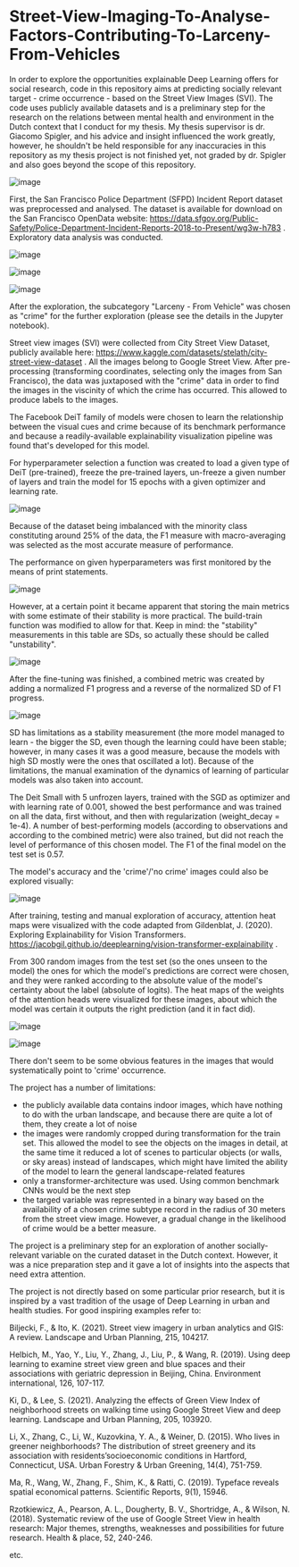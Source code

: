 # Street-View-Imaging-To-Analyse-Factors-Contributing-To-Larceny-From-Vehicles
In order to explore the opportunities explainable Deep Learning offers for social research, code in this repository aims at predicting socially relevant target - crime occurrence - based on the Street View Images (SVI). The code uses publicly available datasets and is a preliminary step for the research on the relations between mental health and environment in the Dutch context that I conduct for my thesis. My thesis supervisor is dr. Giacomo Spigler, and his advice and insight influenced the work greatly, however, he shouldn't be held responsible for any inaccuracies in this repository as my thesis project is not finished yet, not graded by dr. Spigler and also goes beyond the scope of this repository.

![image](https://user-images.githubusercontent.com/78618639/232754881-058124e8-c86d-4101-9e9a-6bd5192e02ea.png)

First, the San Francisco Police Department (SFPD) Incident Report dataset was preprocessed and analysed. The dataset is available for download on the San Francisco OpenData website: https://data.sfgov.org/Public-Safety/Police-Department-Incident-Reports-2018-to-Present/wg3w-h783 . Exploratory data analysis was conducted. 

![image](https://user-images.githubusercontent.com/78618639/232755080-10c851bd-2b6a-4405-a3bd-a29ce891024a.png)

![image](https://user-images.githubusercontent.com/78618639/232755120-484ddcc5-7986-4222-9389-fe32bc78f6fc.png)

![image](https://user-images.githubusercontent.com/78618639/232754534-1ffcee10-8cef-4b03-948c-f9c49ca4fefe.png)

After the exploration, the subcategory "Larceny - From Vehicle" was chosen as "crime" for the further exploration (please see the details in the Jupyter notebook). 

Street view images (SVI) were collected from City Street View Dataset, publicly available here: https://www.kaggle.com/datasets/stelath/city-street-view-dataset . All the images belong to Google Street View. After pre-processing (transforming coordinates, selecting only the images from San Francisco), the data was juxtaposed with the "crime" data in order to find the images in the viscinity of which the crime has occurred. This allowed to produce labels to the images.

The Facebook DeiT family of models were chosen to learn the relationship between the visual cues and crime because of its benchmark performance and because a readily-available explainability visualization pipeline was found that's developed for this model. 

For hyperparameter selection a function was created to load a given type of DeiT (pre-trained), freeze the pre-trained layers, un-freeze a given number of layers and train the model for 15 epochs with a given optimizer and learning rate. 

![image](https://user-images.githubusercontent.com/78618639/235307920-ac6680ae-a183-405f-b0da-101e7837ccd9.png)

Because of the dataset being imbalanced with the minority class constituting around 25% of the data, the F1 measure with macro-averaging was selected as the most accurate measure of performance. 

The performance on given hyperparameters was first monitored by the means of print statements.

![image](https://user-images.githubusercontent.com/78618639/235293660-74595f7b-54c0-41c8-8ee1-12affbe52702.png)

However, at a certain point it became apparent that storing the main metrics with some estimate of their stability is more practical. The build-train function was modified to allow for that. Keep in mind: the "stability" measurements in this table are SDs, so actually these should be called "unstability". 

![image](https://user-images.githubusercontent.com/78618639/235293713-2c35fcc8-0d2b-4ad2-8eff-b97c0616920a.png)

After the fine-tuning was finished, a combined metric was created by adding a normalized F1 progress and a reverse of the normalized SD of F1 progress. 

![image](https://user-images.githubusercontent.com/78618639/235293730-e56880a1-bd2d-4807-8d2f-bda6326fd815.png)

SD has limitations as a stability measurement (the more model managed to learn - the bigger the SD, even though the learning could have been stable; however, in many cases it was a good measure, because the models with high SD mostly were the ones that oscillated a lot). Because of the limitations, the manual examination of the dynamics of learning of particular models was also taken into account. 

The Deit Small with 5 unfrozen layers, trained with the SGD as optimizer and with learning rate of 0.001, showed the best performance and was trained on all the data, first without, and then with regularization (weight_decay = 1e-4). A number of best-performing models (according to observations and according to the combined metric) were also trained, but did not reach the level of performance of this chosen model. The F1 of the final model on the test set is 0.57.

The model's accuracy and the 'crime'/'no crime' images could also be explored visually:

![image](https://user-images.githubusercontent.com/78618639/235293767-1babba4b-186c-4450-8566-ad57d5b45bf5.png)

After training, testing and manual exploration of accuracy, attention heat maps were visualized with the code adapted from Gildenblat, J. (2020). Exploring Explainability for Vision Transformers. https://jacobgil.github.io/deeplearning/vision-transformer-explainability . 

From 300 random images from the test set (so the ones unseen to the model) the ones for which the model's predictions are correct were chosen, and they were ranked according to the absolute value of the model's certainty about the label (absolute of logits). The heat maps of the weights of the attention heads were visualized for these images, about which the model was certain it outputs the right prediction (and it in fact did).

![image](https://user-images.githubusercontent.com/78618639/235305704-601295b7-d15f-44c8-af6d-4df67fbfd4a2.png)

![image](https://user-images.githubusercontent.com/78618639/235305838-cc8760fc-ff47-4be2-85ea-af838a195a2a.png)

There don't seem to be some obvious features in the images that would systematically point to 'crime' occurrence. 

The project has a number of limitations:
- the publicly available data contains indoor images, which have nothing to do with the urban landscape, and because there are quite a lot of them, they create a lot of noise
- the images were randomly cropped during transformation for the train set. This allowed the model to see the objects on the images in detail, at the same time it reduced a lot of scenes to particular objects (or walls, or sky areas) instead of landscapes, which might have limited the ability of the model to learn the general landscape-related features
- only a transformer-architecture was used. Using common benchmark CNNs would be the next step
- the targed variable was represented in a binary way based on the availability of a chosen crime subtype record in the radius of 30 meters from the street view image. However, a gradual change in the likelihood of crime would be a better measure. 

The project is a preliminary step for an exploration of another socially-relevant variable on the curated dataset in the Dutch context. However, it was a nice preparation step and it gave a lot of insights into the aspects that need extra attention. 

The project is not directly based on some particular prior research, but it is inspired by a vast tradition of the usage of Deep Learning in urban and health studies. For good inspiring examples refer to:

Biljecki, F., & Ito, K. (2021). Street view imagery in urban analytics and GIS: A review. Landscape
and Urban Planning, 215, 104217.

Helbich, M., Yao, Y., Liu, Y., Zhang, J., Liu, P., & Wang, R. (2019). Using deep learning to examine
street view green and blue spaces and their associations with geriatric depression in Beijing, China.
Environment international, 126, 107-117.

Ki, D., & Lee, S. (2021). Analyzing the effects of Green View Index of neighborhood streets on
walking time using Google Street View and deep learning. Landscape and Urban Planning, 205,
103920.

Li, X., Zhang, C., Li, W., Kuzovkina, Y. A., & Weiner, D. (2015). Who lives in greener
neighborhoods? The distribution of street greenery and its association with residents’socioeconomic
conditions in Hartford, Connecticut, USA. Urban Forestry & Urban Greening, 14(4), 751-759.

Ma, R., Wang, W., Zhang, F., Shim, K., & Ratti, C. (2019). Typeface reveals spatial economical
patterns. Scientific Reports, 9(1), 15946.

Rzotkiewicz, A., Pearson, A. L., Dougherty, B. V., Shortridge, A., & Wilson, N. (2018). Systematic
review of the use of Google Street View in health research: Major themes, strengths, weaknesses and
possibilities for future research. Health & place, 52, 240-246.

etc.
